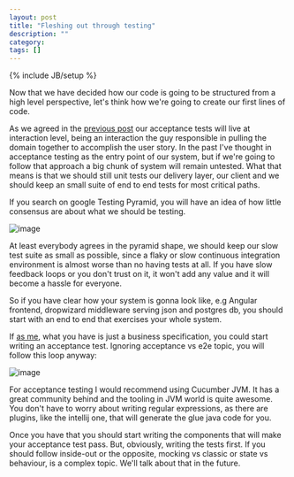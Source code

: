 ```yaml
---
layout: post
title: "Fleshing out through testing"
description: ""
category: 
tags: []
---
```

{% include JB/setup %}

Now that we have decided how our code is going to be structured from a high level perspective, let's think how we're going to create our first lines of code.

As we agreed in the [previous post](http://http://olid16.github.io/layered-architecture)&nbsp;our acceptance tests will live at interaction level, being an interaction the guy responsible in pulling the domain together to accomplish the user story. In the past I've thought in acceptance testing as the entry point of our system, but if we're going to follow that approach a big chunk of system will remain untested. What that means is that we should still unit tests our delivery layer, our client and we should keep an small suite of end to end tests for most critical paths.

If you search on google Testing Pyramid, you will have an idea of how little consensus are about what we should be testing.

![image](https://31.media.tumblr.com/a7eefe2303840e0bfec35641f3c4c955/tumblr_inline_ngq4kk4EPO1qb5vo1.jpg)

At least everybody agrees in the pyramid shape, we should keep our slow test suite as small as possible, since a flaky or slow continuous integration environment is almost worse than no having tests at all. If you have slow feedback loops or you don't trust on it, it won't add any value and it will become a hassle for everyone.

So if you have clear how your system is gonna look like, e.g Angular frontend, dropwizard middleware serving json and postgres db, you should start with an end to end that exercises your whole system.

If [as me](http://progportrait.tumblr.com/post/105428584538/in-the-quest-of-a-significant-pet-project), what you have is just a business specification, you could start writing an acceptance test. Ignoring acceptance vs e2e topic, you will follow this loop anyway:

![image](https://31.media.tumblr.com/b6733654149052bb6e97b03e2424b2d2/tumblr_inline_ngq4yobNHJ1qb5vo1.jpg)

For acceptance testing I would recommend using Cucumber JVM. It has a great community behind and the tooling in JVM world is quite awesome. You don't have to worry about writing regular expressions, as there are plugins, like the intellij one, that will generate the glue java code for you.

Once you have that you should start writing the components that will make your acceptance test pass. But, obviously, writing the tests first. If you should follow inside-out or the opposite, mocking vs classic or state vs behaviour, is a complex topic. We'll talk about that in the future.